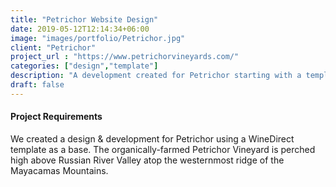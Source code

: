 ```yaml
---
title: "Petrichor Website Design"
date: 2019-05-12T12:14:34+06:00
image: "images/portfolio/Petrichor.jpg"
client: "Petrichor"
project_url : "https://www.petrichorvineyards.com/"
categories: ["design","template"]
description: "A development created for Petrichor starting with a template."
draft: false
---
```


#### Project Requirements

We created a design & development for Petrichor using a WineDirect template as a base. The organically-farmed Petrichor Vineyard is perched high above Russian River Valley atop the westernmost ridge of the Mayacamas Mountains.
